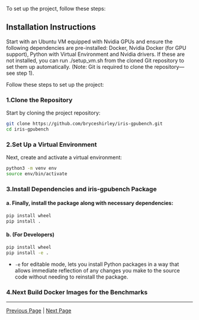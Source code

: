 To set up the project, follow these steps:

## Installation Instructions

Start with an Ubuntu VM equipped with Nvidia GPUs and ensure the following dependencies are pre-installed: Docker, Nvidia Docker (for GPU support), Python with Virtual Environment and Nvidia drivers. If these are not installed, you can run ./setup_vm.sh from the cloned Git repository to set them up automatically. (Note: Git is required to clone the repository—see step 1).

Follow these steps to set up the project:

### 1.**Clone the Repository**  
   Start by cloning the project repository:
```sh
git clone https://github.com/bryceshirley/iris-gpubench.git
cd iris-gpubench
```

### 2.**Set Up a Virtual Environment**  
   Next, create and activate a virtual environment:
```sh
python3 -m venv env
source env/bin/activate
```

### 3.**Install Dependencies and iris-gpubench Package**  
####   a. Finally, install the package along with necessary dependencies:
```sh
pip install wheel
pip install .
```
####   b. **(For Developers)**
```sh
pip install wheel
pip install -e .
```
   -  `-e` for editable mode, lets you install Python packages in a way that
   allows immediate reflection of any changes you make to the source code
   without needing to reinstall the package.

### 4.**Next Build Docker Images for the Benchmarks**

---

[Previous Page](overview.md) | [Next Page](building_docker_images.md)